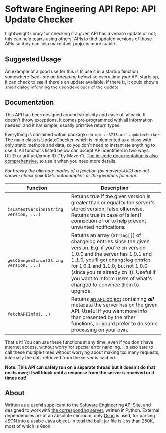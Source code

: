 # Software Engineering API Repo: API Update Checker

Lightweight library for checking if a given API has a version update or not;
this can help teams using others' APIs to find updated versions of those
APIs so they can help make their projects more stable.

## Suggested Usage

An example of a good use for this is to use it in a startup
function somewhere *(see note on threading below)* so every time
*your* API starts up, it can check to see if there's an update
available. If there is, it could show a small dialog informing
the user/developer of the update.

## Documentation

This API has been designed around simplicity and ease of fallback.
It doesn't throw exceptions, it comes pre-programmed with all
information needed, and it has simple, usually primitive return
types.

Everything is contained within package `edu.wpi.cs3733.util.updatechecker`.
The main class is UpdateChecker, which is implemented as a class
with only static methods and data, so you don't need to instantiate
anything to use it. All functions listed below can accept API
identifiers in two ways: UUID or artifact/group ID ("by Maven").
[The in-code documentation is also comprehensive](/src/main/java/edu/wpi/cs3733/util/updatechecker/UpdateChecker.java),
so use it when you need more details.

*For brevity the alternate modes of a function (by maven/UUID) are
not shown; check your IDE's autocomplete or the javadocs for more.*

| Function | Description |
| -------- | ----------- |
| `isLatestVersion(String version, ...)` | Returns true if the given version is greater than or equal to the server's stored version, false otherwise. Returns true in case of [silent] connection error to help prevent unwanted notifications. |
| `getChangesSince(String version, ...)` | Returns an array (`String[]`) of changelog entries since the given version. E.g. if you're on version 1.0.0 and the server has 1.0.1 and 1.1.0, you'll get changelog entries for 1.0.1 and 1.1.0, but not 1.0.0 (since you're already on it). Useful if you want to inform users of what's changed to convince them to upgrade.
| `fetchAPIInfo(...)` | Returns [an `API` object](/src/main/java/edu/wpi/cs3733/util/updatechecker/API.java) containing ***all*** metadata the server has on the given API. Useful if you want more info than presented by the other functions, or you'd prefer to do some processing on your own. |

That's it! You can use these functions at any time, even if you
don't have internet access, without worry for special error handling.
It's also safe to call these multiple times without worrying
about making too many requests, internally the data retrieved from
the server is cached.

**Note: This API can safely run on a separate thread but it doesn't
do that on its own; it will block until a response from the server
is received or it times out!**

## About

Written as a useful supplicant to the
[Software Engineering API Site](https://github.com/C7C8/SoftEng-API-Site),
and designed to work with [the corresponding server](https://github.com/C7C8/SoftEng-API-Server),
written in Python. External dependencies are at an absolute minimum, only
[Gson](https://github.com/google/gson) is used, for parsing JSON
into a usable Java object. In total the built jar file is less than
250K, most of which is Gson.
